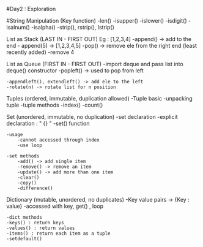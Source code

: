 #Day2  : Exploration

#String Manipulation (Key function)
    -len()
    -isupper()
    -islower()
    -isdigit()
    -isalnum()
    -isalpha()
    -strip(), rstrip(), lstrip()


List as Stack (LAST IN - FIRST OUT)
    Eg : [1,2,3,4]
    -append() -> add to the end
        - append(5) -> [1,2,3,4,5]
    -pop() -> remove ele from the right end (least recently added)
        -remove 4

List as Queue (FIRST IN - FIRST OUT)
    -import deque and pass list into deque() constructor
    -popleft() -> used to pop from left

    -appendleft(), extendleft() -> add ele to the left
    -rotate(n) -> rotate list for n position

Tuples (ordered, immutable, duplication allowed)
    -Tuple basic
    -unpacking tuple
    -tuple methods
        -index()
        -count()

Set (unordered, immutable, no duplication)
    -set declaration
        -explicit declaration : " {} "
        -set() function

    -usage
        -cannot accessed through index
        -use loop

    -set methods
        -add() -> add single item
        -remove() -> remove an item
        -update() -> add more than one item
        -clear()
        -copy()
        -difference()

Dictionary (mutable, unordered, no duplicates)
    -Key value pairs -> {Key : value}
    -accessed with key, get() , loop

    -dict methods
    -keys() : return keys
    -values() : return values
    -items() : return each item as a tuple
    -setdefault()

